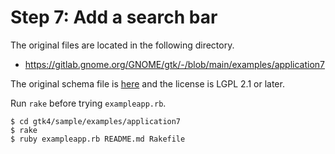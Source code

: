 # Step 7: Add a search bar

The original files are located in the following directory.

- https://gitlab.gnome.org/GNOME/gtk/-/blob/main/examples/application7

The original schema file is [here](https://gitlab.gnome.org/GNOME/gtk/-/blob/main/examples/application7/org.gtk.exampleapp.gschema.xml) and the license is LGPL 2.1 or later.

Run `rake` before trying `exampleapp.rb`.

```console
$ cd gtk4/sample/examples/application7
$ rake
$ ruby exampleapp.rb README.md Rakefile
```

